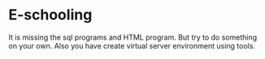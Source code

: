 # E-schooling

It is missing the sql programs and HTML program. But try to do something on your own. Also you have create virtual server environment using tools.
